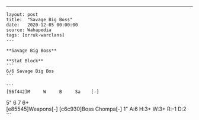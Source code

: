 ---
    layout: post
    title:  "Savage Big Boss"
    date:   2020-12-05 00:00:00
    source: Wahapedia
    tags: [orruk-warclans]
    ---
    
    **Savage Big Boss**
    
    **Stat Block**
    ```
    6/6 Savage Big Bos
    ```
    
    ```
    [56f442]M     W     B     Sa    [-]
5"    6     7     6+    
[e85545]Weapons[-]
[c6c930]Boss Chompa[-]
1"     A:6    H:3+   W:3+   R:-1   D:2   
    ```
    
    
    